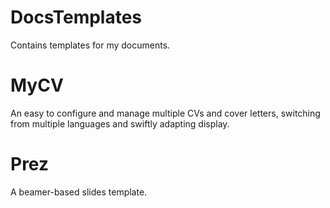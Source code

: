 # DocsTemplates

Contains templates for my documents.

MyCV
====

An easy to configure and manage multiple CVs and cover letters, switching from multiple languages and swiftly adapting display.

Prez
====

A beamer-based slides template.